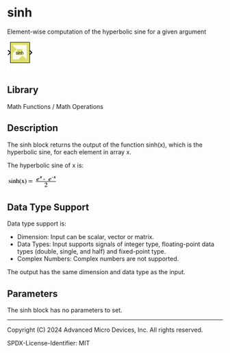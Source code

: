 # sinh

Element-wise computation of the hyperbolic sine for a given argument

![](./Images/block.png)

## Library

Math Functions / Math Operations

## Description

The sinh block returns the output of the function sinh(x), which is the
hyperbolic sine, for each element in array x.

The hyperbolic sine of x is:

![](./Images/mvc1532106955958.png)

## Data Type Support

Data type support is:

- Dimension: Input can be scalar, vector or matrix.
- Data Types: Input supports signals of integer type, floating-point
  data types (double, single, and half) and fixed-point type.
- Complex Numbers: Complex numbers are not supported.

The output has the same dimension and data type as the input.

## Parameters

The sinh block has no parameters to set.

--------------
Copyright (C) 2024 Advanced Micro Devices, Inc.
All rights reserved.

SPDX-License-Identifier: MIT
